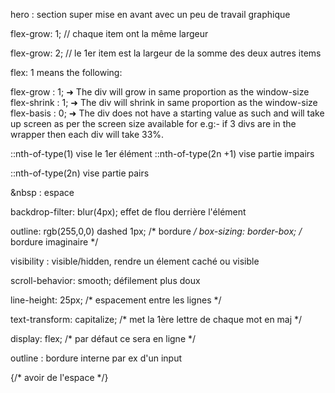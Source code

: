 hero : section super mise en avant avec un peu de travail graphique

flex-grow: 1; // chaque item ont la même largeur 


flex-grow: 2; // le 1er item est la largeur de la somme des deux autres items 

flex: 1 means the following:

flex-grow : 1;    ➜ The div will grow in same proportion as the window-size       
flex-shrink : 1;  ➜ The div will shrink in same proportion as the window-size 
flex-basis : 0;   ➜ The div does not have a starting value as such and will 
                     take up screen as per the screen size available for
                     e.g:- if 3 divs are in the wrapper then each div will take 33%.



::nth-of-type(1) vise le 1er élément
::nth-of-type(2n +1) vise partie impairs 

::nth-of-type(2n) vise partie pairs 

&nbsp : espace

backdrop-filter: blur(4px); effet de flou derrière l'élément

 outline: rgb(255,0,0) dashed 1px; /* bordure */
 box-sizing: border-box; /* bordure imaginaire */

 visibility : visible/hidden, rendre un élement caché ou visible

scroll-behavior: smooth; défilement plus doux

line-height: 25px; /* espacement entre les lignes */

text-transform: capitalize; /* met la 1ère lettre de chaque mot en maj */

display: flex; /* par défaut ce sera en ligne */

outline : bordure interne par ex d'un input 

 <div /> {/* avoir de l'espace */}